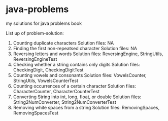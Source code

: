 # java-problems
my solutions for java problems book

List up of problem-solution:

1. Counting duplicate characters
   Solution files: NA
2. Finding the first non-repeatsed character
   Solution files: NA
3. Reversing letters and words
   Solution files: ReversingEngine, StringUtils, ReversingEngineTest
4. Checking whether a string contains only digits
   Solution files: CheckingDigit, CheckingDigitTest
5. Counting vowels and consonants
   Solution files: VowelsCounter, StringUtils, VowelsCounterTest
6. Counting occurrences of a certain character
   Solution files: CharacterCounter, CharacterCounterTest
7. Converting String into int, long, float, or double
   Solution files: String2NumConverter, String2NumConverterTest
8. Removing white spaces from a string
   Solution files: RemovingSpaces, RemovingSpacesTest
